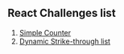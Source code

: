 ## React Challenges list
1. [Simple Counter](https://github.com/Vanshikaa00/React-challenges/blob/main/simpleCounter/README.md)
2. [Dynamic Strike-through list](https://github.com/Vanshikaa00/React-challenges/blob/main/dynamic-list/README.md)
